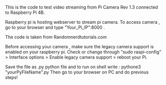 This is the code to test video streaming from Pi Camera Rev 1.3 connected to Raspberry Pi 4B.

Raspberry pi is hosting webserver to stream pi camera. To access camera , go to your browser and type "Your_Pi_IP":8000 . 

The code is taken from Randomnerdtutorials.com

Before accessing your camera , make sure the legacy camera support is enabled on your raspberry pi. Check or change through "sudo raspi-config" > Interface options > Enable legacy camera support > reboot your Pi.

Save the file as .py python file and to run on shell write : pythone3 "yourPyFileName".py
Then go to your browser on PC and do previous steps!
